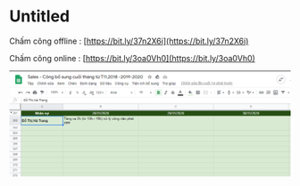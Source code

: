 # Untitled

Chấm công offline : [https://bit.ly/37n2X6i](https://bit.ly/37n2X6i)

Chấm công online : [https://bit.ly/3oa0Vh0](https://bit.ly/3oa0Vh0)

![](../.gitbook/assets/screenshot_1%20%281%29.png)

